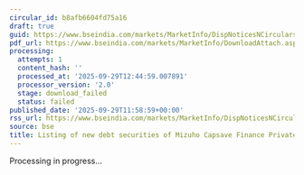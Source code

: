 ```yaml
---
circular_id: b8afb6604fd75a16
draft: true
guid: https://www.bseindia.com/markets/MarketInfo/DispNoticesNCirculars.aspx?Noticeid={7D3BBBEC-971A-4D40-B57D-AA1A6D446EC4}&noticeno=20250929-43&dt=09/29/2025&icount=43&totcount=48&flag=0
pdf_url: https://www.bseindia.com/markets/MarketInfo/DownloadAttach.aspx?id=20250929-43&attachedId=
processing:
  attempts: 1
  content_hash: ''
  processed_at: '2025-09-29T12:44:59.007891'
  processor_version: '2.0'
  stage: download_failed
  status: failed
published_date: '2025-09-29T11:58:59+00:00'
rss_url: https://www.bseindia.com/markets/MarketInfo/DispNoticesNCirculars.aspx?Noticeid={7D3BBBEC-971A-4D40-B57D-AA1A6D446EC4}&noticeno=20250929-43&dt=09/29/2025&icount=43&totcount=48&flag=0
source: bse
title: Listing of new debt securities of Mizuho Capsave Finance Private Limited
---
```


Processing in progress...